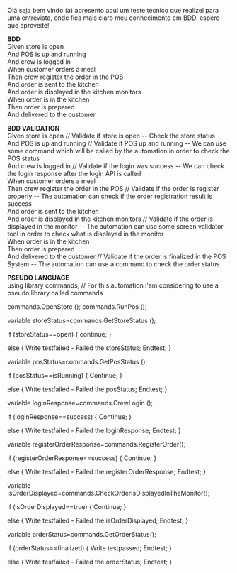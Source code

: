 Olá seja bem vindo (a) apresento aqui um teste técnico que realizei para uma entrevista, onde fica mais claro meu conhecimento em BDD, espero que aproveite!

<strong>BDD</strong>
<br>Given store is open
<br>And POS is up and running
<br>And crew is logged in 
<br>When customer orders a meal
<br>Then crew register the order in the POS
<br>And order is sent to the kitchen
<br>And order is displayed in the kitchen monitors
<br>When order is in the kitchen
<br>Then order is prepared
<br>And delivered to the customer</br>

<strong>BDD VALIDATION</strong>
<br>Given store is open // Validate if store is open -- Check the store status
<br>And POS is up and running // Validate if POS up and running -- We can use some command which will be called by the automation in order to check the POS status
<br>And crew is logged in // Validate if the login was success -- We can check the login response after the login API is called
<br>When customer orders a meal
<br>Then crew register the order in the POS // Validate if the order is register properly -- The automation can check if the order registration result is success
<br>And order is sent to the kitchen
<br>And order is displayed in the kitchen monitors // Validate if the order is displayed in the monitor -- The automation can use some screen validator tool in order to check what is displayed in the monitor
<br>When order is in the kitchen
<br>Then order is prepared 
<br>And delivered to the customer // Validate if the order is finalized in the POS System -- The automation can use a command to check the order status</br>

<strong>PSEUDO LANGUAGE</strong>
  <br>using library commands; // For this automation i'am considering to use a pseudo library called commands</br>

commands.OpenStore ();
commands.RunPos ();

variable storeStatus=commands.GetStoreStatus ();

 if (storeStatus==open) { 
   continue;
 }

  else { 
    Write testfailed - Failed the storeStatus;
    Endtest;
  }

variable posStatus=commands.GetPosStatus ();

 if (posStatus==isRunning) { 
   Continue;
 }
  
  else { 
    Write testfailed - Failed the posStatus;
    Endtest;
  }

variable loginResponse=commands.CrewLogin ();

 if (loginResponse==success) { 
   Continue;
 }
  
  else { 
    Write testfailed - Failed the loginResponse;
    Endtest;
  }

variable registerOrderResponse=commands.RegisterOrder();

 if (registerOrderResponse==success) { 
   Continue;
 }
  
  else { 
    Write testfailed - Failed the registerOrderResponse;
    Endtest;
  }

variable isOrderDisplayed=commands.CheckOrderIsDisplayedInTheMonitor();

if (isOrderDisplayed==true) { 
   Continue;
 }
  
  else { 
    Write testfailed - Failed the isOrderDisplayed;
    Endtest;
  }

variable orderStatus=commands.GetOrderStatus();

if (orderStatus==finalized) { 
    Write testpassed;
    Endtest;
}

else {
    Write testfailed - Failed the orderStatus;
    Endtest;
}
